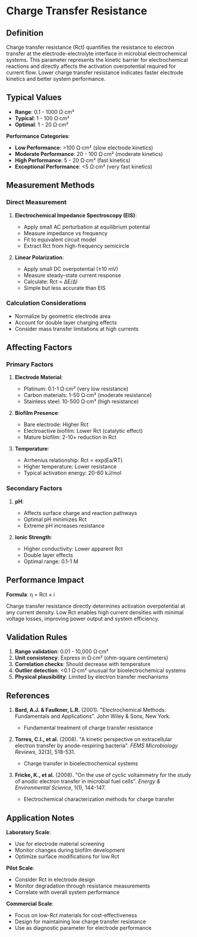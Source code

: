 <!--
Parameter ID: charge_transfer_resistance
Category: electrical
Generated: 2025-01-16T11:09:00.000Z
-->

# Charge Transfer Resistance

## Definition

Charge transfer resistance (Rct) quantifies the resistance to electron transfer
at the electrode-electrolyte interface in microbial electrochemical systems.
This parameter represents the kinetic barrier for electrochemical reactions and
directly affects the activation overpotential required for current flow. Lower
charge transfer resistance indicates faster electrode kinetics and better system
performance.

## Typical Values

- **Range**: 0.1 - 1000 Ω·cm²
- **Typical**: 1 - 100 Ω·cm²
- **Optimal**: 1 - 20 Ω·cm²

**Performance Categories**:

- **Low Performance**: >100 Ω·cm² (slow electrode kinetics)
- **Moderate Performance**: 20 - 100 Ω·cm² (moderate kinetics)
- **High Performance**: 5 - 20 Ω·cm² (fast kinetics)
- **Exceptional Performance**: <5 Ω·cm² (very fast kinetics)

## Measurement Methods

### Direct Measurement

1. **Electrochemical Impedance Spectroscopy (EIS)**:
   - Apply small AC perturbation at equilibrium potential
   - Measure impedance vs frequency
   - Fit to equivalent circuit model
   - Extract Rct from high-frequency semicircle

2. **Linear Polarization**:
   - Apply small DC overpotential (±10 mV)
   - Measure steady-state current response
   - Calculate: Rct = ΔE/ΔI
   - Simple but less accurate than EIS

### Calculation Considerations

- Normalize by geometric electrode area
- Account for double layer charging effects
- Consider mass transfer limitations at high currents

## Affecting Factors

### Primary Factors

1. **Electrode Material**:
   - Platinum: 0.1-1 Ω·cm² (very low resistance)
   - Carbon materials: 1-50 Ω·cm² (moderate resistance)
   - Stainless steel: 10-500 Ω·cm² (high resistance)

2. **Biofilm Presence**:
   - Bare electrode: Higher Rct
   - Electroactive biofilm: Lower Rct (catalytic effect)
   - Mature biofilm: 2-10× reduction in Rct

3. **Temperature**:
   - Arrhenius relationship: Rct ∝ exp(Ea/RT)
   - Higher temperature: Lower resistance
   - Typical activation energy: 20-60 kJ/mol

### Secondary Factors

1. **pH**:
   - Affects surface charge and reaction pathways
   - Optimal pH minimizes Rct
   - Extreme pH increases resistance

2. **Ionic Strength**:
   - Higher conductivity: Lower apparent Rct
   - Double layer effects
   - Optimal range: 0.1-1 M

## Performance Impact

**Formula**: η = Rct × i

Charge transfer resistance directly determines activation overpotential at any
current density. Low Rct enables high current densities with minimal voltage
losses, improving power output and system efficiency.

## Validation Rules

1. **Range validation**: 0.01 - 10,000 Ω·cm²
2. **Unit consistency**: Express in Ω·cm² (ohm-square centimeters)
3. **Correlation checks**: Should decrease with temperature
4. **Outlier detection**: <0.1 Ω·cm² unusual for bioelectrochemical systems
5. **Physical plausibility**: Limited by electron transfer mechanisms

## References

1. **Bard, A.J. & Faulkner, L.R.** (2001). "Electrochemical Methods:
   Fundamentals and Applications". John Wiley & Sons, New York.
   - Fundamental treatment of charge transfer resistance

2. **Torres, C.I., et al.** (2008). "A kinetic perspective on extracellular
   electron transfer by anode-respiring bacteria". _FEMS Microbiology Reviews_,
   32(3), 518-531.
   - Charge transfer in bioelectrochemical systems

3. **Fricke, K., et al.** (2008). "On the use of cyclic voltammetry for the
   study of anodic electron transfer in microbial fuel cells". _Energy &
   Environmental Science_, 1(1), 144-147.
   - Electrochemical characterization methods for charge transfer

## Application Notes

**Laboratory Scale**:

- Use for electrode material screening
- Monitor changes during biofilm development
- Optimize surface modifications for low Rct

**Pilot Scale**:

- Consider Rct in electrode design
- Monitor degradation through resistance measurements
- Correlate with overall system performance

**Commercial Scale**:

- Focus on low-Rct materials for cost-effectiveness
- Design for maintaining low charge transfer resistance
- Use as diagnostic parameter for electrode performance
